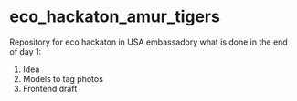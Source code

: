 # eco_hackaton_amur_tigers
Repository for eco hackaton in USA embassadory
what is done in the end of day 1:
1) Idea
2) Models to tag photos
3) Frontend draft
